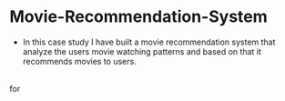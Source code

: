 # Movie-Recommendation-System

* In this case study I have built a movie recommendation system that analyze the users movie watching patterns and based on that it recommends movies to users.
<br/>
for 
